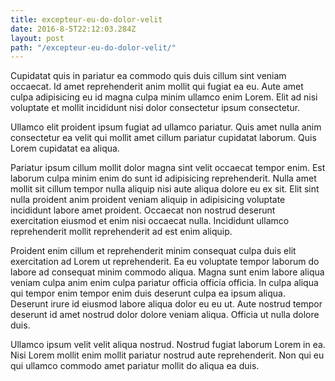 ```yaml
---
title: excepteur-eu-do-dolor-velit
date: 2016-8-5T22:12:03.284Z
layout: post
path: "/excepteur-eu-do-dolor-velit/"
---
```


Cupidatat quis in pariatur ea commodo quis duis cillum sint veniam occaecat. Id amet reprehenderit anim mollit qui fugiat ea eu. Aute amet culpa adipisicing eu id magna culpa minim ullamco enim Lorem. Elit ad nisi voluptate et mollit incididunt nisi dolor consectetur ipsum consectetur.

Ullamco elit proident ipsum fugiat ad ullamco pariatur. Quis amet nulla anim consectetur ea velit qui mollit amet cillum pariatur cupidatat laborum. Quis Lorem cupidatat ea aliqua.

Pariatur ipsum cillum mollit dolor magna sint velit occaecat tempor enim. Est laborum culpa minim enim do sunt id adipisicing reprehenderit. Nulla amet mollit sit cillum tempor nulla aliquip nisi aute aliqua dolore eu ex sit. Elit sint nulla proident anim proident veniam aliquip in adipisicing voluptate incididunt labore amet proident. Occaecat non nostrud deserunt exercitation eiusmod et enim nisi occaecat nulla. Incididunt ullamco reprehenderit mollit reprehenderit ad est enim aliquip.

Proident enim cillum et reprehenderit minim consequat culpa duis elit exercitation ad Lorem ut reprehenderit. Ea eu voluptate tempor laborum do labore ad consequat minim commodo aliqua. Magna sunt enim labore aliqua veniam culpa anim enim culpa pariatur officia officia officia. In culpa aliqua qui tempor enim tempor enim duis deserunt culpa ea ipsum aliqua. Deserunt irure id eiusmod labore aliqua dolor eu eu ut. Aute nostrud tempor deserunt id amet nostrud dolor dolore veniam aliqua. Officia ut nulla dolore duis.

Ullamco ipsum velit velit aliqua nostrud. Nostrud fugiat laborum Lorem in ea. Nisi Lorem mollit enim mollit pariatur nostrud aute reprehenderit. Non qui eu qui ullamco commodo amet pariatur mollit do aliqua ea duis.